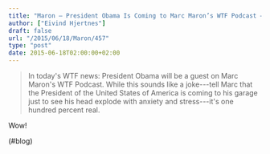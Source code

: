 ```yaml
---
title: "Maron – President Obama Is Coming to Marc Maron’s WTF Podcast – IFC"
author: ["Eivind Hjertnes"]
draft: false
url: "/2015/06/18/Maron/457"
type: "post"
date: 2015-06-18T02:00:00+02:00
---
```


> In today's WTF news: President Obama will be a guest on Marc Maron's
> WTF Podcast. While this sounds like a joke---tell Marc that the
> President of the United States of America is coming to his garage just
> to see his head explode with anxiety and stress---it's one hundred
> percent real.

Wow!

(#blog)
